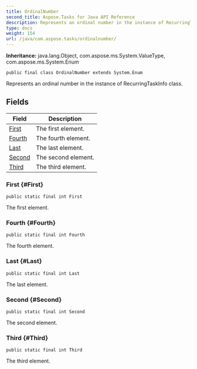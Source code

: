 ```yaml
---
title: OrdinalNumber
second_title: Aspose.Tasks for Java API Reference
description: Represents an ordinal number in the instance of RecurringTaskInfo class.
type: docs
weight: 154
url: /java/com.aspose.tasks/ordinalnumber/
---
```


**Inheritance:**
java.lang.Object, com.aspose.ms.System.ValueType, com.aspose.ms.System.Enum
```
public final class OrdinalNumber extends System.Enum
```

Represents an ordinal number in the instance of  RecurringTaskInfo  class.
## Fields

| Field | Description |
| --- | --- |
| [First](#First) | The first element. |
| [Fourth](#Fourth) | The fourth element. |
| [Last](#Last) | The last element. |
| [Second](#Second) | The second element. |
| [Third](#Third) | The third element. |
### First {#First}
```
public static final int First
```


The first element.

### Fourth {#Fourth}
```
public static final int Fourth
```


The fourth element.

### Last {#Last}
```
public static final int Last
```


The last element.

### Second {#Second}
```
public static final int Second
```


The second element.

### Third {#Third}
```
public static final int Third
```


The third element.

